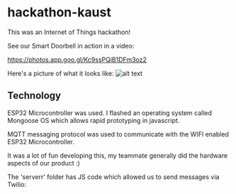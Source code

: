 # hackathon-kaust

This was an Internet of Things hackathon!

See our Smart Doorbell in action in a video:

https://photos.app.goo.gl/Kc9ssPQjB1DFm3oz2

Here's a picture of what it looks like:
![alt text](https://photos.app.goo.gl/nbFeXSY0lj6lasSt2)


## Technology 

ESP32 Microcontroller was used. I flashed an operating system called Mongoose OS which allows rapid prototyping in javascript.

MQTT messaging protocol was used to communicate with the WIFI enabled ESP32 Microcontroller.

It was a lot of fun developing this, my teammate generally did the hardware aspects of our product :)


The 'serverr' folder has JS code which allowed us to send messages via Twilio:




